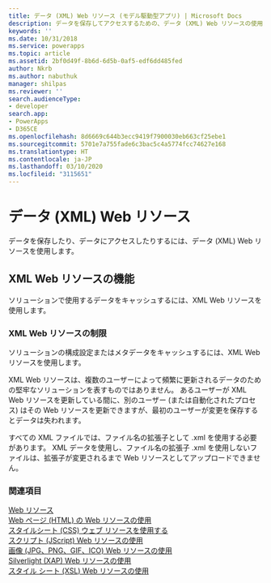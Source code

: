 ```yaml
---
title: データ (XML) Web リソース (モデル駆動型アプリ) | Microsoft Docs
description: データを保存してアクセスするための、データ (XML) Web リソースの使用について学習します。
keywords: ''
ms.date: 10/31/2018
ms.service: powerapps
ms.topic: article
ms.assetid: 2bf0d49f-8b6d-6d5b-0af5-edf6dd485fed
author: Nkrb
ms.author: nabuthuk
manager: shilpas
ms.reviewer: ''
search.audienceType:
- developer
search.app:
- PowerApps
- D365CE
ms.openlocfilehash: 8d6669c644b3ecc9419f7900030eb663cf25ebe1
ms.sourcegitcommit: 5701e7a755fade6c3bac5c4a5774fcc74627e168
ms.translationtype: HT
ms.contentlocale: ja-JP
ms.lasthandoff: 03/10/2020
ms.locfileid: "3115651"
---
```

# <a name="data-xml-web-resources"></a>データ (XML) Web リソース

<!-- https://docs.microsoft.com/dynamics365/customer-engagement/developer/data-xml-web-resources -->

データを保存したり、データにアクセスしたりするには、データ (XML) Web リソースを使用します。  
  
## <a name="capabilities-of-xml-web-resources"></a>XML Web リソースの機能  
 ソリューションで使用するデータをキャッシュするには、XML Web リソースを使用します。  
  
### <a name="limitations-of-xml-web-resources"></a>XML Web リソースの制限  
 ソリューションの構成設定またはメタデータをキャッシュするには、XML Web リソースを使用します。  
  
 XML Web リソースは、複数のユーザーによって頻繁に更新されるデータのための堅牢なソリューションを表すものではありません。 あるユーザーが XML Web リソースを更新している間に、別のユーザー (または自動化されたプロセス) はその Web リソースを更新できますが、最初のユーザーが変更を保存するとデータは失われます。  
  
 すべての XML ファイルでは、ファイル名の拡張子として .xml を使用する必要があります。 XML データを使用し、ファイル名の拡張子 .xml を使用しないファイルは、拡張子が変更されるまで Web リソースとしてアップロードできません。  
  
### <a name="see-also"></a>関連項目  
 [Web リソース](web-resources.md)   
 [Web ページ (HTML) の Web リソースの使用](webpage-html-web-resources.md)   
 [スタイルシート (CSS) ウェブ リソースを使用する](css-web-resources.md)   
 [スクリプト (JScript) Web リソースの使用](script-jscript-web-resources.md)   
 [画像 (JPG、PNG、GIF、ICO) Web リソースの使用](image-web-resources.md)   
 [Silverlight (XAP) Web リソースの使用](/dynamics365/customer-engagement/developer/silverlight-xap-web-resources)<br/>   <!-- TODO need to update the relevant link from the powerapps repo-->
 [スタイル シート (XSL) Web リソースの使用](/dynamics365/customer-engagement/developer/stylesheet-xsl-web-resources) <!-- TODO need to update the relevant link from the powerapps repo-->
